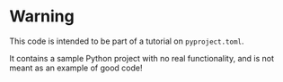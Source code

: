 
# Warning
This code is intended to be part of a tutorial on `pyproject.toml`.

It contains a sample Python project with no real functionality,
and is not meant as an example of good code!